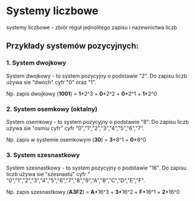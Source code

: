 # Systemy liczbowe
systemy liczbowe - zbiór reguł jednolitego zapisu i nazewnictwa liczb

## Przykłady systemów pozycyjnych:
 
### 1. System dwojkowy

System dwojkowy - to system pozycyjny o podstawie "2". Do zapisu liczb używa sie "dwóch" cyfr "0" oraz "1".

Np. zapis dwojkowy (**1001**) = **1**\*2^3 + **0**\*2^2 + **0**\*2^1 + **1**\*2^0

### 2. System osemkowy (oktalny)


System osemkowy - to system pozycyjny o podstawie "8". Do zapisu liczb używa sie "osmiu cyfr" cyfr "0","1","2","3","4","5","6","7".

Np. zapis w systemie osemkowym (**30**) = **3**\*8^1 + **0**\*8^0


### 3. System szesnastkowy


System szesnastkowy - to system pozycyjny o podstawie "16". Do zapisu liczb używa sie "szesnastu" cyfr " "0","1","2","3","4","5","6","7","8","9","A","B","C","D","E","F".

Np. zapis szesnastkowy (**A3F2**) = **A**\*16^3 + **3**\*16^2 + **F**\*16^1 + **2**\*16^0


